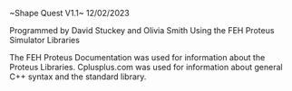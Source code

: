 ~Shape Quest V1.1~              12/02/2023

Programmed by David Stuckey and Olivia Smith
Using the FEH Proteus Simulator Libraries

The FEH Proteus Documentation was used for information about the Proteus Libraries.
Cplusplus.com was used for information about general C++ syntax and the standard library.
